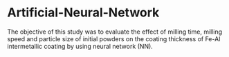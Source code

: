 # Artificial-Neural-Network
 The objective of this study was to evaluate the effect of milling time, milling speed and particle size of initial powders on the coating thickness of Fe-Al intermetallic coating by using neural network (NN). 
